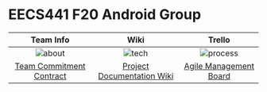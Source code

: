 # EECS441 F20 Android Group

|  Team Info |  Wiki |  Trello   |
|:----------:|:-----:|:--------:|
|![about]|![tech]|![process]|
|[Team Commitment Contract][about_page]|[Project Documentation Wiki][tech_page]|[Agile Management Board][process_page]|

[about]: https://github.com/UM-EECS-441/labs/blob/master/docs/img/admin/team.png "Team Info"
<!-- [setup]: https://github.com/CAEN/michigan-covid19-check/blob/dev/public/tools.png "Setup and Install" -->
[tech]: https://github.com/UM-EECS-441/labs/blob/master/docs/img/admin/wiki.png "Wiki"
[process]: https://github.com/UM-EECS-441/labs/blob/master/docs/img/admin/board.png "Board"
[about_page]: https://
<!-- [setup_page]: https://github.com/CAEN/michigan-covid19-check/wiki/Setup-and-Install) -->
[tech_page]: https://github.com/UM-EECS-441/androidgroup/wiki
[process_page]: https://trello.com/b/6tu6Amve/android-group
